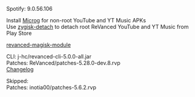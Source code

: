 Spotify: 9.0.56.106  

Install [Microg](https://github.com/ReVanced/GmsCore/releases) for non-root YouTube and YT Music APKs  
Use [zygisk-detach](https://github.com/j-hc/zygisk-detach) to detach root ReVanced YouTube and YT Music from Play Store  

[revanced-magisk-module](https://github.com/j-hc/revanced-magisk-module)
  
CLI: j-hc/revanced-cli-5.0.0-all.jar  
Patches: ReVanced/patches-5.28.0-dev.8.rvp  
[Changelog](https://github.com/ReVanced/revanced-patches/releases/tag/v5.28.0-dev.8)  

Skipped:  
Patches: inotia00/patches-5.6.2.rvp                                                
